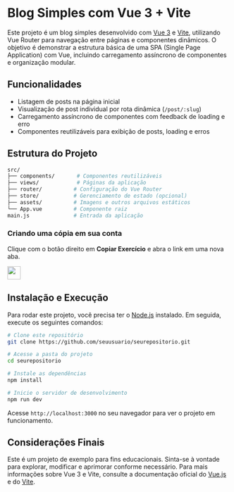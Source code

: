 # Blog Simples com Vue 3 + Vite

Este projeto é um blog simples desenvolvido com [Vue 3](https://vuejs.org/) e [Vite](https://vitejs.dev/), utilizando Vue Router para navegação entre páginas e componentes dinâmicos. O objetivo é demonstrar a estrutura básica de uma SPA (Single Page Application) com Vue, incluindo carregamento assíncrono de componentes e organização modular.

## Funcionalidades

- Listagem de posts na página inicial
- Visualização de post individual por rota dinâmica (`/post/:slug`)
- Carregamento assíncrono de componentes com feedback de loading e erro
- Componentes reutilizáveis para exibição de posts, loading e erros

## Estrutura do Projeto

```bash
src/
├── components/       # Componentes reutilizáveis
├── views/            # Páginas da aplicação
├── router/          # Configuração do Vue Router
├── store/           # Gerenciamento de estado (opcional)
├── assets/          # Imagens e outros arquivos estáticos
└── App.vue          # Componente raiz
main.js              # Entrada da aplicação
```

### Criando uma cópia em sua conta

Clique com o botão direito em **Copiar Exercício** e abra o link em uma nova aba.

   <a id="copy-exercise" target="_blank" href="https://github.com/new?template_name=vuejs-vite-very-simple-blog&template_owner=jaisonschmidt&name=vuejs-vite-very-simple-blog-class&owner=%40me&visibility=public">
      <img src="https://img.shields.io/badge/📠_Copiar_Exercício-008000" height="30pt"/>
   </a>

## Instalação e Execução

Para rodar este projeto, você precisa ter o [Node.js](https://nodejs.org/) instalado. Em seguida, execute os seguintes comandos:

```bash
# Clone este repositório
git clone https://github.com/seuusuario/seurepositorio.git

# Acesse a pasta do projeto
cd seurepositorio

# Instale as dependências
npm install

# Inicie o servidor de desenvolvimento
npm run dev
```

Acesse `http://localhost:3000` no seu navegador para ver o projeto em funcionamento.

## Considerações Finais

Este é um projeto de exemplo para fins educacionais. Sinta-se à vontade para explorar, modificar e aprimorar conforme necessário. Para mais informações sobre Vue 3 e Vite, consulte a documentação oficial do [Vue.js](https://vuejs.org/) e do [Vite](https://vitejs.dev/).
